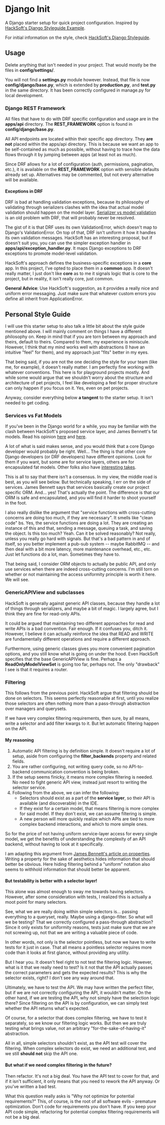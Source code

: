 # Django Init

A Django starter setup for quick project configuration. Inspired by [HackSoft's Django Styleguide Example](https://github.com/HackSoftware/Django-Styleguide-Example).

For initial information on the style, check [HackSoft's Django Styleguide](https://github.com/HackSoftware/Django-Styleguide).

## Usage

Delete anything that isn't needed in your project. That would mostly be the files in **config/settings/**.

You will not find a **settings.py** module however. Instead, that file is now **config/django/base.py**, which is extended by **production.py**, and **test.py** in the same directory. It has been correctly configured in manage.py for local development.

### Django REST Framework

All files that have to do with DRF specific configuration and usage are in the **apps/api** directory. The **REST_FRAMEWORK** option is found in **config/django/base.py**.

All API endpoints are located within their specific app directory. They **are not** placed within the apps/api directory. This is because we want an app to be self-contained as much as possible, without having to trace how the data flows through it by jumping between apps (at least not as much).

Since DRF allows for a lot of configuration (auth, permissions, pagination, etc.), it is available on the **REST_FRAMEWORK** option with sensible defaults already set up. Alternatives may be commented, but not every alternative will be available.

#### Exceptions in DRF

DRF is bad at handling validation exceptions, because its philosophy of validating through serializers clashes with the idea that actual model validation should happen on the model layer. [Serializer vs model validation ](https://github.com/encode/django-rest-framework/discussions/7850)is an old problem with DRF, that will probably never be resolved.

The gist of it is that DRF uses its own ValidationError, which doesn't map to Django's ValidationError. On top of that, DRF isn't uniform it how it handles its own validation messages. HackSoft has an interesting proposal, but if doesn't suit you, you can use the simpler exception handler in **apps/api/exception_handler.py**. It maps Django exceptions to DRF exceptions to promote model-level validation.

HackSoft's approach defines the business-specific exceptions in a **core** app. In this project, I've opted to place them in a **common** app. It doesn't really matter, I just don't like **core** as to me it signals logic that is core to the project, but in reality, it isn't really core, just common.

**General Advice**: Use HackSoft's suggestion, as it provides a really nice and uniform error messaging. Just make sure that whatever custom errors you define all inherit from ApplicationError.

## Personal Style Guide

I will use this starter setup to also talk a little bit about the style guide mentioned above. I will mainly comment on things I have a different philosophy on. Keep in mind that if you are torn between my approach and theirs, default to theirs. Compared to them, my experience is miniscule. However, I think that my mind works well with abstractions (I have an intuitive "feel" for them), and my approach just "fits" better in my eyes.

That being said, if you are not the one deciding the style for your team (like me, for example), it doesn't really matter. I am perfectly fine working with whatever conventions. This here is for playground projects mostly. And while some would argue that we shouldn't worry about the structure and architecture of pet projects, I feel like developing a feel for proper structure can only happen if you focus on it. Yes, even on pet projects.

Anyway, consider everything below **a tangent** to the starter setup. It isn't needed to get coding.

### Services vs Fat Models

If you've been in the Django world for a while, you may be familiar with the clash between HackSoft's proposed service layer, and James Bennett's fat models. Read his opinion [here](https://www.b-list.org/weblog/2020/mar/16/no-service/) and [here](https://www.b-list.org/weblog/2020/mar/23/still-no-service/).

A lot of what is said makes sense, and you would think that a core Django developer would probably be right. Well... The thing is that other core Django developers (or DRF developers) have different opinions. Look for them if you want, but some are for service layers, others are for encapsulated fat models. Other folks also have [interesting takes](https://news.ycombinator.com/item?id=27607337).

This is all to say that there isn't a consensus. In my view, the middle road is best, as you will see below. But technically speaking, I err on the side of services. James Bennett says that services basically create our project specific ORM. And... yes! That's actually the point. The difference is that our ORM is safe and encapsulated, and you will find it harder to shoot yourself in the foot.

I also really dislike the argument that "service functions with cross-cutting concerns are doing too much, if they are necessary". It smells like "clean code" bs. Yes, the service functions are doing a lot. They are creating an instance of this and that, sending a message, queuing a task, and saving the object. Is this too much? Yeah. Can it be solved reasonably? Not really, unless you really go hard with signals. But that's a bad pattern in and of itself, so you better implement a pub-sub system -- maybe RabbitMQ -- and then deal with a bit more latency, more maintenance overhead, etc., etc. Just let functions do a lot, man. Sometimes they have to.

That being said, I consider ORM objects to actually be public API, and only use services when there are indeed cross-cutting concerns. I'm still torn on whether or not maintaining the access uniformity principle is worth it here. We will see.

### GenericAPIView and subclasses

HackSoft is generally against generic API classes, because they handle a lot of things through serializers, and maybe a bit of magic. I largely agree, but I think they are fine for read-only APIs.

It could be argued that maintaining two different approaches for read and write APIs is a bad convention. Fair enough. If it confuses you, ditch it. However, I believe it can actually reinforce the idea that READ and WRITE are fundamentally different operations and require a different approach.

Furthermore, using generic classes gives you more convenient pagination options, and you still know what is going on under the hood. Even HackSoft specifies that the base GenericAPIView is fine. Perhaps a **ReadOnlyModelViewSet** is going too far, perhaps not. The only "drawback" I see is that it requires a router.

### Filtering

This follows from the previous point. HackSoft argue that filtering should be done on selectors. This seems perfectly reasonable at first, until you realize those selectors are often nothing more than a pass-through abstraction over managers and querysets.

If we have very complex filtering requirements, then sure, by all means, write a selector and add filter kwargs to it. But let automatic filtering happen on the API.

#### My reasoning

1. Automatic API filtering is by definition simple. It doesn't require a lot of setup, aside from configuring the **filter_backends** property and related fields.
2. You are rather configuring, not writing query code, so no API-to-backend communication convention is being broken.
3. If the setup seems finicky, it means more complex filtering is needed. No need to fight generic API view, instead just resort to writing the selector service.
4. Following from the above, we can infer the following:
   - Selectors should exist as a part of the **service layer**, so their API is available (and discoverable) in the IDE.
   - If they exist for a certain model, that means filtering is more complex for said model. If they don't exist, we can assume filtering is simple.
   - A new person will more quickly realize which APIs are tied to more complex backend interactions, and which to more simple ones.

So for the price of not having uniform service-layer access for every single model, we get the benefits of understanding the complexity of an API backend, without having to look at it specifically.

I am adapting this argument from [James Bennett's article on properties](https://www.b-list.org/weblog/2023/dec/21/dont-use-python-property/). Writing a property for the sake of aesthetics hides information that should better be obvious. Here hiding filtering behind a "uniform" notation also seems to withhold information that should better be apparent.

#### But testability is better with a selector layer!

This alone was almost enough to sway me towards having selectors. However, after some consideration with tests, I realized this is actually a moot point for many selectors.

See, what we are really doing within simple selectors is... passing everything to a queryset, really. Maybe using a django-filter. So what will we be testing? That we correctly configured a pass-through abstraction? Since it only exists for uniformity reasons, tests just make sure that we are not screwing up, not that we are writing a valuable piece of code.

In other words, not only is the selector pointless, but now we have to write tests for it just in case. That all means a pointless selector requires more code than it looks at first glance, without providing any utility.

But I hear you. It doesn't feel right to not test the filtering logic. However, what is it that we really need to test? Is it not that the API actually passes the correct parameters and gets the expected results? This is why the selector exists, right? I don't see any way around that.

Ultimately, we have to test the API. We may have written the perfect filter, but if we are not correctly configuring the API, it wouldn't matter. On the other hand, if we are testing the API, why not simply have the selection logic there? Since filtering on the API is by configuration, we can simply test whether the API returns what's expected.

Of course, for a selector that does complex filtering, we have to test it separately, so we know our filtering logic works. But then we are truly testing what brings value, not an arbitrary "for-the-sake-of-having-it" abstraction.

All in all, simple selectors shouldn't exist, as the API test will cover the filtering. When complex selectors do exist, we need an additional test, and we still **should not** skip the API one.

#### But what if we need complex filtering in the future?

Then refactor. It's not a big deal. You have the API test to cover for that, and if it isn't sufficient, it only means that you need to rework the API anyway. Or you've written a bad test.

What this question really asks is "Why not optimize for potential requirements?" This, of course, is the root of all software evils - premature optimization. Don't code for requirements you don't have. If you keep your API code simple, refactoring for potential complex filtering requirements will not be a big deal.
